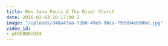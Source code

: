 ```yaml
---
title: Rev Jana Pauls @ The River Church
date: 2016-02-03 20:17:00 Z
image: "/uploads/d48a43aa-72b0-49e8-98ca-793bb4e690bd.jpg"
video_id:
- pEQEBQ8oUZ4
---
```



